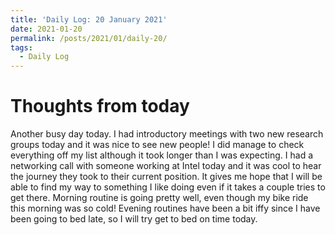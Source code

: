 ```yaml
---
title: 'Daily Log: 20 January 2021'
date: 2021-01-20
permalink: /posts/2021/01/daily-20/
tags:
  - Daily Log
---
```


# Thoughts from today
Another busy day today. I had introductory meetings with two new research groups today and it was nice to see new people! I did manage to check everything off my list although it took longer than I was expecting. I had a networking call with someone working at Intel today and it was cool to hear the journey they took to their current position. It gives me hope that I will be able to find my way to something I like doing even if it takes a couple tries to get there. Morning routine is going pretty well, even though my bike ride this morning was so cold! Evening routines have been a bit iffy since I have been going to bed late, so I will try get to bed on time today.
